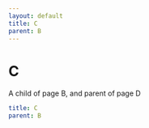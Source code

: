 ```yaml
---
layout: default
title: C
parent: B
---
```


# C

A child of page B, and parent of page D

```yaml
title: C
parent: B
```
